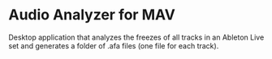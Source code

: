 # Audio Analyzer for MAV

Desktop application that analyzes the freezes of all tracks in an Ableton Live set and generates a folder of .afa files (one file for each track).
